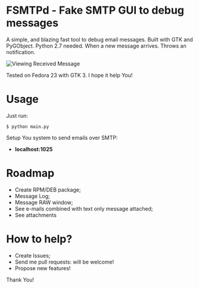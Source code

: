 # FSMTPd - Fake SMTP GUI to debug messages
A simple, and blazing fast tool to debug email messages. Built with GTK and PyGObject. Python 2.7 needed. When a new message arrives. Throws an notification.

![Viewing Received Message](http://i.imgur.com/CdCUojY.png)

Tested on Fedora 23 with GTK 3.
I hope it help You!

# Usage

Just run:

    $ python main.py

Setup You system to send emails over SMTP:

* **localhost:1025**

# Roadmap

* Create RPM/DEB package;
* Message Log;
* Message RAW window;
* See e-mails combined with text only message attached;
* See attachments

# How to help?

* Create Issues;
* Send me pull requests: will be welcome!
* Propose new features!

Thank You!
